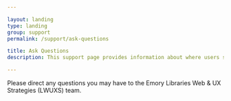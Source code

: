 ```yaml
---

layout: landing
type: landing
group: support
permalink: /support/ask-questions

title: Ask Questions
description: This support page provides information about where users should go or who they should contact in case of questions

---
```


Please direct any questions you may have to the Emory Libraries Web & UX Strategies (LWUXS) team.